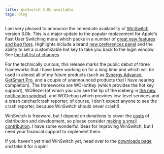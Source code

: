 ```yaml
---
title: WinSwitch 3.0b available
tags: blog
---
```


I am very pleased to announce the immediate availability of [WinSwitch](http://wincent.com/a/products/winswitch/) version 3.0b. This is a major update to the popular replacement for Apple's Fast User Switching menu which packs in a number of [great new features and bug fixes](http://wincent.com/a/products/winswitch/history/#3.0b). Highlights include a brand [new preferences panel](http://wincent.com/a/products/winswitch/screenshots/) and the ability to set a customizable hot key to take you back to the login window. See [the full list of changes](http://wincent.com/a/products/winswitch/history/#3.0b).

For the technically curious, this release marks the public debut of three frameworks that I have been working on for a long time and which will be used in almost all of my future products (such as [Synergy Advance](http://wincent.com/a/products/synergy-advance/), [GetSmart Pro](http://wincent.com/a/products/getsmart-pro/), and a couple of unannounced products that I have nearing completion). The frameworks are WOHotKey (which provides the hot key support), WOBezel (of which you can see the tip of the iceberg in [the new notification window](http://wincent.com/a/products/winswitch/screenshots/)), and WODebug (which provides low-level services and a crash catcher/crash reporter; of course, I don't expect anyone to see the crash reporter, because WinSwitch should never crash!).

WinSwitch is freeware, but I depend on donations to cover the [costs](http://wincent.com/a/knowledge-base/archives/2004/11/costs_of_runnin.php) of distribution and development, so please consider [making a small contribution](https://secure.wincent.com/a/products/winswitch/donate/). I have some wonderful ideas for improving WinSwitch, but I need your financial support to implement them.

If you haven't yet tried WinSwitch yet, head over to the [downloads page](http://wincent.com/a/products/winswitch/download/) and take it for a spin!
